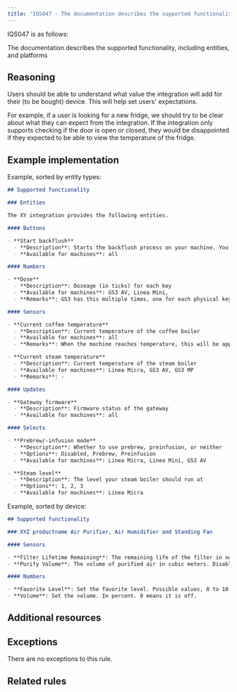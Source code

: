 ```yaml
---
title: "IQS047 - The documentation describes the supported functionality, including entities, and platforms"
---
```


IQS047 is as follows:

The documentation describes the supported functionality, including entities, and platforms

## Reasoning

Users should be able to understand what value the integration will add for their (to be bought) device.
This will help set users' expectations.

For example, if a user is looking for a new fridge, we should try to be clear about what they can expect from the integration.
If the integration only supports checking if the door is open or closed, they would be disappointed if they expected to be able to view the temperature of the fridge.

## Example implementation

Example, sorted by entity types:

```markdown
## Supported functionality

### Entities

The XY integration provides the following entities.

#### Buttons

- **Start backflush**
  - **Description**: Starts the backflush process on your machine. You got 15 seconds to turn the paddle after activation.
  - **Available for machines**: all

#### Numbers

- **Dose**
  - **Description**: Doseage (in ticks) for each key
  - **Available for machines**: GS3 AV, Linea Mini, 
  - **Remarks**: GS3 has this multiple times, one for each physical key (1-4), and the entities are disabled by default

#### Sensors

- **Current coffee temperature**
  - **Description**: Current temperature of the coffee boiler
  - **Available for machines**: all
  - **Remarks**: When the machine reaches temperature, this will be approximately 3 degrees higher than the `Coffee target temperature`, due to different measurement points.

- **Current steam temperature**
  - **Description**: Current temperature of the steam boiler
  - **Available for machines**: Linea Micra, GS3 AV, GS3 MP
  - **Remarks**: -

#### Updates

- **Gateway firmware**
  - **Description**: Firmware status of the gateway
  - **Available for machines**: all

#### Selects

- **Prebrew/-infusion mode**
  - **Description**: Whether to use prebrew, preinfusion, or neither
  - **Options**: Disabled, Prebrew, Preinfusion
  - **Available for machines**: Linea Micra, Linea Mini, GS3 AV

- **Steam level**
  - **Description**: The level your steam boiler should run at
  - **Options**: 1, 2, 3
  - **Available for machines**: Linea Micra
```

Example, sorted by device:

```markdown
## Supported functionality

### XYZ productname Air Purifier, Air Humidifier and Standing Fan

#### Sensors

- **Filter Lifetime Remaining**: The remaining life of the filter in number of years. Enabled by default.
- **Purify Volume**: The volume of purified air in cubic meters. Disabled by default.

#### Numbers

- **Favorite Level**: Set the favorite level. Possible values, 0 to 10. 0 means it is off.)
- **Volume**: Set the volume. In percent. 0 means it is off.
```

## Additional resources


## Exceptions

There are no exceptions to this rule.

## Related rules

